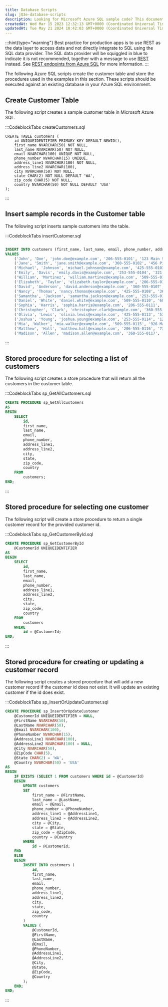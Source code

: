 ```yaml
---
title: Database Scripts
slug: jQ3e-database-scripts
description: Looking for Microsoft Azure SQL sample code? This document offers a collection of scripts to create a customer table, insert sample records, and create stored procedures for selecting and updating customer records. Access to a Microsoft Azure subscription
createdAt: Wed Mar 15 2023 12:32:13 GMT+0000 (Coordinated Universal Time)
updatedAt: Tue May 21 2024 10:42:03 GMT+0000 (Coordinated Universal Time)
---
```


:::hint{type="warning"}
Best practice for production apps is to use REST as the data layer to access data and not directly integrate to SQL using the SQL data provider. The SQL data provider will be squiggled in blue to indicate it is not recommended, together with a message to use [REST](docId\:jrbaNsm-OJn3nf4_dn_Hu) instead. See [REST endpoints from Azure SQL](docId\:eOUi2cPYynsdRuK-TobDp) for more information.
:::

The following Azure SQL scripts create the customer table and store the procedures used in the examples in this section. These scripts should be executed against an existing database in your Azure SQL environment.

## Create Customer Table

The following script creates a sample customer table in Microsoft Azure SQL.

:::CodeblockTabs
createCustomers.sql

```pgsql
CREATE TABLE customers (
    id UNIQUEIDENTIFIER PRIMARY KEY DEFAULT NEWID(),
    first_name NVARCHAR(50) NOT NULL,
    last_name NVARCHAR(50) NOT NULL,
    email NVARCHAR(100) UNIQUE NOT NULL,
    phone_number NVARCHAR(15) UNIQUE,
    address_line1 NVARCHAR(100) NOT NULL,
    address_line2 NVARCHAR(100),
    city NVARCHAR(50) NOT NULL,
    state CHAR(2) NOT NULL DEFAULT 'WA',
    zip_code CHAR(5) NOT NULL,
    country NVARCHAR(50) NOT NULL DEFAULT 'USA'
);

```
:::

## Insert sample records in the Customer table

The following script inserts sample customers into the table.

:::CodeblockTabs
insertCustomer.sql

```sql

INSERT INTO customers (first_name, last_name, email, phone_number, address_line1, address_line2, city, zip_code)
VALUES
    ('John', 'Doe', 'john.doe@example.com', '206-555-0101', '123 Main St', 'Apt 4B', 'Seattle', '98101'),
    ('Jane', 'Smith', 'jane.smith@example.com', '360-555-0102', '456 Pine St', NULL, 'Bellevue', '98004'),
    ('Michael', 'Johnson', 'michael.johnson@example.com', '425-555-0103', '789 Oak St', NULL, 'Redmond', '98052'),
    ('Emily', 'Davis', 'emily.davis@example.com', '253-555-0104', '321 Elm St', 'Unit 3A', 'Tacoma', '98402'),
    ('William', 'Martinez', 'william.martinez@example.com', '509-555-0105', '654 Maple St', NULL, 'Spokane', '99201'),
    ('Elizabeth', 'Taylor', 'elizabeth.taylor@example.com', '206-555-0106', '987 Cedar St', NULL, 'Seattle', '98102'),
    ('David', 'Anderson', 'david.anderson@example.com', '360-555-0107', '147 Pineview Dr', NULL, 'Bellevue', '98005'),
    ('Nancy', 'Thomas', 'nancy.thomas@example.com', '425-555-0108', '369 Willow Ln', 'Apt 2C', 'Redmond', '98053'),
    ('Samantha', 'Jackson', 'samantha.jackson@example.com', '253-555-0109', '852 Spruce St', NULL, 'Tacoma', '98403'),
    ('Daniel', 'White', 'daniel.white@example.com', '509-555-0110', '681 Oakwood Ave', NULL, 'Spokane', '99202'),
    ('Sophia', 'Harris', 'sophia.harris@example.com', '206-555-0111', '408 Park Pl', 'Unit 1A', 'Seattle', '98103'),
    ('Christopher', 'Clark', 'christopher.clark@example.com', '360-555-0112', '246 Evergreen Dr', NULL, 'Bellevue', '98006'),
    ('Olivia', 'Lewis', 'olivia.lewis@example.com', '425-555-0113', '533 Pinecrest Ct', NULL, 'Redmond', '98054'),
    ('Joshua', 'Young', 'joshua.young@example.com', '253-555-0114', '129 Elmwood St', 'Apt 3B', 'Tacoma', '98404'),
    ('Mia', 'Walker', 'mia.walker@example.com', '509-555-0115', '926 Maplewood Rd', NULL, 'Spokane', '99203'),
    ('Matthew', 'Hall', 'matthew.hall@example.com', '206-555-0116', '734 Cedarwood Dr', NULL, 'Seattle', '98104'),
    ('Madison', 'Allen', 'madison.allen@example.com', '360-555-0117', '349 Pineview Ln', 'Apt 5C', 'Bellevue', '98007');
```
:::

## Stored procedure for selecting a list of customers

The following script creates a store procedure that will return all the customers in the customer table.

:::CodeblockTabs
sp\_GetAllCustomers.sql

```sql
CREATE PROCEDURE sp_GetAllCustomers
AS
BEGIN
    SELECT
        id,
        first_name,
        last_name,
        email,
        phone_number,
        address_line1,
        address_line2,
        city,
        state,
        zip_code,
        country
    FROM
        customers;
END;
```
:::

## Stored procedure for selecting one customer&#x20;

The following script will create a store procedure to return a single customer record for the provided customer id.

:::CodeblockTabs
sp\_GetCustomerById.sql

```sql
CREATE PROCEDURE sp_GetCustomerById
    @CustomerId UNIQUEIDENTIFIER
AS
BEGIN
    SELECT
        id,
        first_name,
        last_name,
        email,
        phone_number,
        address_line1,
        address_line2,
        city,
        state,
        zip_code,
        country
    FROM
        customers
    WHERE
        id = @CustomerId;
END;
```
:::

## Stored procedure for creating or updating a customer record&#x20;

The following script creates a stored procedure that will add a new customer record if the customer id does not exist. It will update an existing customer if the id does exist.

:::CodeblockTabs
sp\_InsertOrUpdateCustomer.sql

```sql
CREATE PROCEDURE sp_InsertOrUpdateCustomer
    @CustomerId UNIQUEIDENTIFIER = NULL,
    @FirstName NVARCHAR(50),
    @LastName NVARCHAR(50),
    @Email NVARCHAR(100),
    @PhoneNumber NVARCHAR(15),
    @AddressLine1 NVARCHAR(100),
    @AddressLine2 NVARCHAR(100) = NULL,
    @City NVARCHAR(50),
    @ZipCode CHAR(5),
    @State CHAR(2) = 'WA',
    @Country NVARCHAR(50) = 'USA'
AS
BEGIN
    IF EXISTS (SELECT 1 FROM customers WHERE id = @CustomerId)
    BEGIN
        UPDATE customers
        SET
            first_name = @FirstName,
            last_name = @LastName,
            email = @Email,
            phone_number = @PhoneNumber,
            address_line1 = @AddressLine1,
            address_line2 = @AddressLine2,
            city = @City,
            state = @State,
            zip_code = @ZipCode,
            country = @Country
        WHERE
            id = @CustomerId;
    END
    ELSE
    BEGIN
        INSERT INTO customers (
            id,
            first_name,
            last_name,
            email,
            phone_number,
            address_line1,
            address_line2,
            city,
            state,
            zip_code,
            country
        )
        VALUES (
            @CustomerId,
            @FirstName,
            @LastName,
            @Email,
            @PhoneNumber,
            @AddressLine1,
            @AddressLine2,
            @City,
            @State,
            @ZipCode,
            @Country
        );
    END;
END;
```
:::

